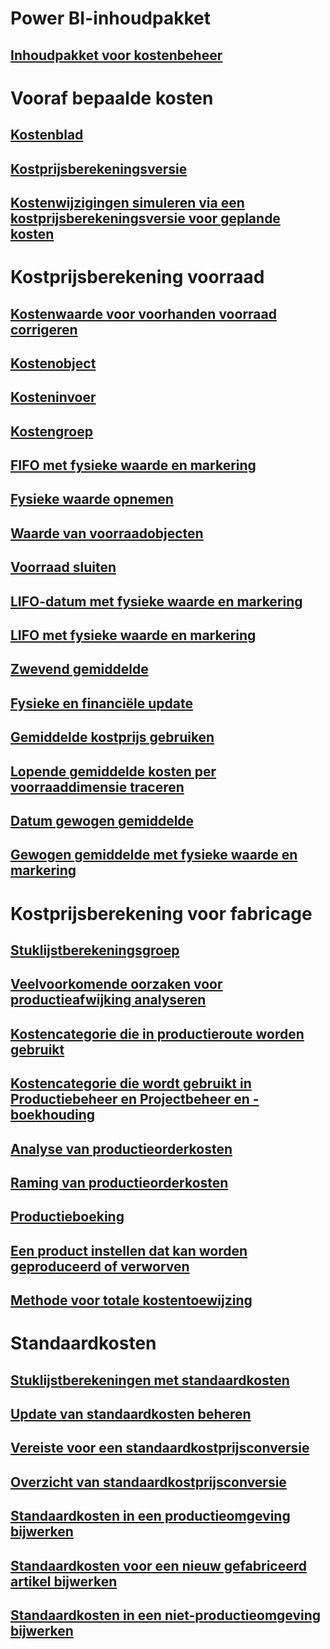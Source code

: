 # Power BI-inhoudpakket
## [Inhoudpakket voor kostenbeheer](/dynamics365/operations/dev-itpro/analytics/cost-management-content-pack?toc=/dynamics365/operations/supply-chain/toc.json)
# Vooraf bepaalde kosten
## [Kostenblad](costing-sheets.md)
## [Kostprijsberekeningsversie](costing-versions.md)
## [Kostenwijzigingen simuleren via een kostprijsberekeningsversie voor geplande kosten](simulate-cost-changes-costing-version-planned-costs.md)
# Kostprijsberekening voorraad
## [Kostenwaarde voor voorhanden voorraad corrigeren](adjust-hand-inventory-cost-values.md)
## [Kostenobject](cost-object.md)
## [Kosteninvoer](cost-entries.md)
## [Kostengroep](cost-groups.md)
## [FIFO met fysieke waarde en markering](fifo-physical-value-marking.md)
## [Fysieke waarde opnemen](include-physical-value.md)
## [Waarde van voorraadobjecten](physical-quantity.md)
## [Voorraad sluiten](inventory-close.md)
## [LIFO-datum met fysieke waarde en markering](lifo-date-physical-value-marking.md)
## [LIFO met fysieke waarde en markering](lifo-physical-value-marking.md)
## [Zwevend gemiddelde](moving-average.md)
## [Fysieke en financiële update](physical-financial-updates.md)
## [Gemiddelde kostprijs gebruiken](running-average-cost-price.md)
## [Lopende gemiddelde kosten per voorraaddimensie traceren](track-running-average-cost-per-inventory-dimension.md)
## [Datum gewogen gemiddelde](weighted-average-date.md)
## [Gewogen gemiddelde met fysieke waarde en markering](weighted-average-physical-value-marking.md)
# Kostprijsberekening voor fabricage
## [Stuklijstberekeningsgroep](bom-calculation-groups.md)
## [Veelvoorkomende oorzaken voor productieafwijking analyseren](common-sources-of-production-variances.md)
## [Kostencategorie die in productieroute worden gebruikt](cost-categories-used-production-routings.md)
## [Kostencategorie die wordt gebruikt in Productiebeheer en Projectbeheer en -boekhouding](cost-categories-used-production-control-project-management-accounting.md)
## [Analyse van productieorderkosten](production-order-cost-analysis.md)
## [Raming van productieorderkosten](production-order-cost-estimation.md)
## [Productieboeking](production-posting.md)
## [Een product instellen dat kan worden geproduceerd of verworven](manufactured-items-treated-as-purchased-items.md)
## [Methode voor totale kostentoewijzing](methodology-total-cost-allocation.md)
# Standaardkosten
## [Stuklijstberekeningen met standaardkosten](information-used-bom-calculations-standard-costs.md)
## [Update van standaardkosten beheren](manage-standard-cost-updates.md)
## [Vereiste voor een standaardkostprijsconversie](prerequisites-standard-cost-conversion.md)
## [Overzicht van standaardkostprijsconversie](standard-cost-conversion-overview.md)
## [Standaardkosten in een productieomgeving bijwerken](update-standard-costs-manufacturing-environment.md)
## [Standaardkosten voor een nieuw gefabriceerd artikel bijwerken](update-standard-costs-new-manufactured-item.md)
## [Standaardkosten in een niet-productieomgeving bijwerken](update-standard-costs-non-manufacturing-environment.md)


